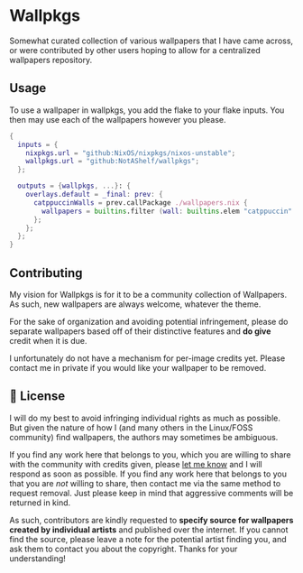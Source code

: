 # Wallpkgs

Somewhat curated collection of various wallpapers that I have came across, or
were contributed by other users hoping to allow for a centralized wallpapers
repository.

## Usage

To use a wallpaper in wallpkgs, you add the flake to your flake inputs. You then
may use each of the wallpapers however you please.

```nix
{
  inputs = {
    nixpkgs.url = "github:NixOS/nixpkgs/nixos-unstable";
    wallpkgs.url = "github:NotAShelf/wallpkgs";
  };

  outputs = {wallpkgs, ...}: {
    overlays.default = _final: prev: {
      catppuccinWalls = prev.callPackage ./wallpapers.nix {
        wallpapers = builtins.filter (wall: builtins.elem "catppuccin" wall.tags) (builtins.attrValues wallpkgs.wallpapers);
      };
    };
  };
}
```

## Contributing

My vision for Wallpkgs is for it to be a community collection of Wallpapers. As
such, new wallpapers are always welcome, whatever the theme.

For the sake of organization and avoiding potential infringement, please do
separate wallpapers based off of their distinctive features and **do give**
credit when it is due.

I unfortunately do not have a mechanism for per-image credits yet. Please
contact me in private if you would like your wallpaper to be removed.

## 📜 License

I will do my best to avoid infringing individual rights as much as possible. But
given the nature of how I (and many others in the Linux/FOSS community) find
wallpapers, the authors may sometimes be ambiguous.

If you find any work here that belongs to you, which you are willing to share
with the community with credits given, please
[let me know](https://github.com/NotAShelf/wallpkgs/issues) and I will respond
as soon as possible. If you find any work here that belongs to you that you are
_not_ willing to share, then contact me via the same method to request removal.
Just please keep in mind that aggressive comments will be returned in kind.

As such, contributors are kindly requested to **specify source for wallpapers
created by individual artists** and published over the internet. If you cannot
find the source, please leave a note for the potential artist finding you, and
ask them to contact you about the copyright. Thanks for your understanding!
